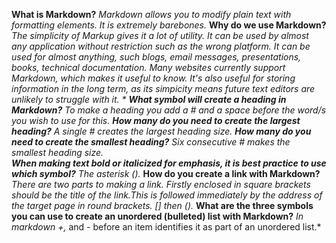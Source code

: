 **What is Markdown?**
*Markdown allows you to modify plain text with formatting elements.  It is extremely barebones.*
**Why do we use Markdown?**
*The simplicity of Markup gives it a lot of utility.  It can be used by almost any application without restriction such as the wrong platform.  It can be used for almost anything, such blogs, email messages, presentations, books, technical documentation. Many websites currently support  Markdown, which makes it useful to know.  It's also useful for storing information in the long term, as  its simpicity means future text editors are unlikely to struggle with it. * 
**What symbol will create a heading in Markdown?**
*To make a heading you add a # and a space before the word/s you wish to use for this.*
**How many do you need to create the largest heading?**
*A single # creates the largest heading size.*
**How many do you need to create the smallest heading?**
*Six consecutive # makes the smallest heading size.*  
**When making text bold or italicized for emphasis, it is best practice to use which symbol?**
*The asterisk (*).*
**How do you create a link with Markdown?**
*There are two parts  to making a link.  Firstly enclosed in square brackets should be the title of the link.This is followed immediately by the address of the target page in round brackets.  [] then ().*
**What are the three symbols you can use to create an unordered (bulleted) list with Markdown?**
*In markdown +,* and - before an item identifies it as part of an unordered list.* 
